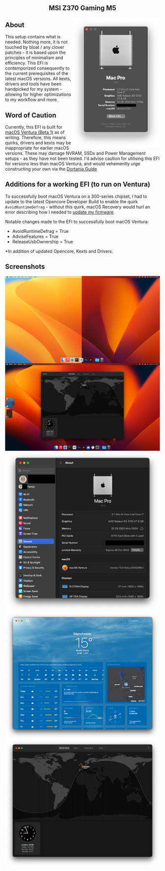 ## <p align="center">MSI Z370 Gaming M5</p>

<img align="right" width="287" height="419" src="https://github.com/JackGannonUK/HackintoshEFI/blob/main/assets/about-this-mac.png">

## About
This setup contains what is needed. Nothing more, it is not touched by bloat / any clover patches - it is based upon the principles of minimalism and efficiency. This EFI is contemporized consequently to the current prerequisites of the latest macOS versions. All kexts, drivers and tools have been handpicked for my system - allowing for higher optimizations to my workflow and more.

## Word of Caution
Currently, this EFI is built for [macOS Ventura (Beta 1)](https://www.apple.com/uk/macos/macos-ventura-preview/) as of writing. Therefore, this means quirks, drivers and kexts may be inappropriate for earlier macOS versions. These may damage NVRAM, SSDs and Power Management setups - as they have not been tested. I'd advise caution for utilising this EFI for versions less than macOS Ventura, and would vehemently urge constructing your own via the [Dortania Guide](https://dortania.github.io/OpenCore-Install-Guide/)

## Additions for a working EFI (to run on Ventura)
To successfully boot macOS Ventura on a 300-series chipset, I had to update to the latest Opencore Developer Build to enable the quirk `AvoidRuntimeDefrag` - without this quirk, macOS Recovery would hurl an error describing how I needed to [update my firmware](https://forums.macrumors.com/threads/monterey-install-error.2319354/).

Notable changes made to the EFI to successfully boot macOS Ventura:
- AvoidRuntimeDefrag = True
- AdviseFeatures = True
- ReleaseUsbOwnership = True

*In addition of updated Opencore, Kexts and Drivers.

## Screenshots

<img align="center" src="https://github.com/JackGannonUK/HackintoshEFI/blob/main/assets/lightvsdark.png">
<img align="center" src="https://github.com/JackGannonUK/HackintoshEFI/blob/main/assets/centerstage.png">
<img align="center" src="https://github.com/JackGannonUK/HackintoshEFI/blob/main/assets/system.png">
<img align="center" src="https://github.com/JackGannonUK/HackintoshEFI/blob/main/assets/weather.png">
<img align="center" src="https://github.com/JackGannonUK/HackintoshEFI/blob/main/assets/clock.png">
